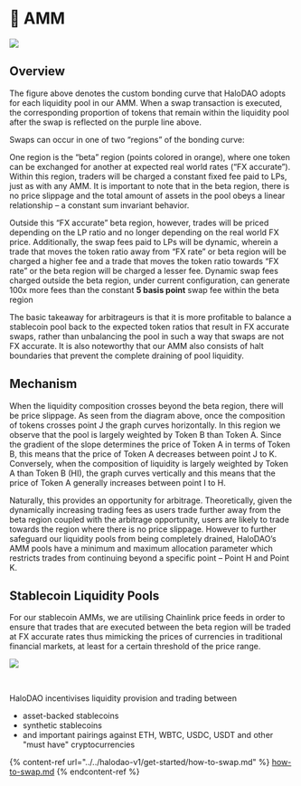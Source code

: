 # 🔁 AMM



![](https://lh6.googleusercontent.com/fPoXgsW0GiNhw7sjmSycbArGTPsMrkCvtGi\_1sGrL2jBQAMQvYdansw4A76RoqRMSlb4rcgU0BUIaFJ9hoYqWBoLWUG-UDlnLXFMDQarbfDoFW8IeIqdrJJIExtrClnpDEvLC3wr)

## Overview

The figure above denotes the custom bonding curve that HaloDAO adopts for each liquidity pool in our AMM. When a swap transaction is executed, the corresponding proportion of tokens that remain within the liquidity pool after the swap is reflected on the purple line above.

Swaps can occur in one of two “regions” of the bonding curve:

One region is the “beta” region (points colored in orange), where one token can be exchanged for another at expected real world rates (“FX accurate”). Within this region, traders will be charged a constant fixed fee paid to LPs, just as with any AMM. It is important to note that in the beta region, there is no price slippage and the total amount of assets in the pool obeys a linear relationship – a constant sum invariant behavior.

Outside this “FX accurate” beta region, however, trades will be priced depending on the LP ratio and no longer depending on the real world FX price. Additionally, the swap fees paid to LPs will be dynamic, wherein a trade that moves the token ratio away from “FX rate” or beta region will be charged a higher fee and a trade that moves the token ratio towards “FX rate” or the beta region will be charged a lesser fee. Dynamic swap fees charged outside the beta region, under current configuration, can generate 100x more fees than the constant **5 basis point** swap fee within the beta region

The basic takeaway for arbitrageurs is that it is more profitable to balance a stablecoin pool back to the expected token ratios that result in FX accurate swaps, rather than unbalancing the pool in such a way that swaps are not FX accurate. It is also noteworthy that our AMM also consists of halt boundaries that prevent the complete draining of pool liquidity.

## Mechanism&#x20;

When the liquidity composition crosses beyond the beta region, there will be price slippage. As seen from the diagram above, once the composition of tokens crosses point J the graph curves horizontally. In this region we observe that the pool is largely weighted by Token B than Token A. Since the gradient of the slope determines the price of Token A in terms of Token B, this means that the price of Token A decreases between point J to K. Conversely, when the composition of liquidity is largely weighted by Token A than Token B (HI), the graph curves vertically and this means that the price of Token A generally increases between point I to H.

Naturally, this provides an opportunity for arbitrage. Theoretically, given the dynamically increasing trading fees as users trade further away from the beta region coupled with the arbitrage opportunity, users are likely to trade towards the region where there is no price slippage. However to further safeguard our liquidity pools from being completely drained, HaloDAO’s AMM pools have a minimum and maximum allocation parameter which restricts trades from continuing beyond a specific point – Point H and Point K.&#x20;

## Stablecoin Liquidity Pools&#x20;

For our stablecoin AMMs, we are utilising Chainlink price feeds in order to ensure that trades that are executed between the beta region will be traded at FX accurate rates thus mimicking the prices of currencies in traditional financial markets, at least for a certain threshold of the price range.



![](<../../.gitbook/assets/Supported Stablecoins\_14Dec.png>)

​

HaloDAO incentivises liquidity provision and trading between

* asset-backed stablecoins
* synthetic stablecoins
* and important pairings against ETH, WBTC, USDC, USDT and other "must have" cryptocurrencies



{% content-ref url="../../halodao-v1/get-started/how-to-swap.md" %}
[how-to-swap.md](../../halodao-v1/get-started/how-to-swap.md)
{% endcontent-ref %}



